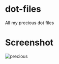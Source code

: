 # dot-files
All my precious dot files
# Screenshot
![precious](https://user-images.githubusercontent.com/29101670/74470840-3d2b6780-4ec5-11ea-844c-68e11e372b75.png)
